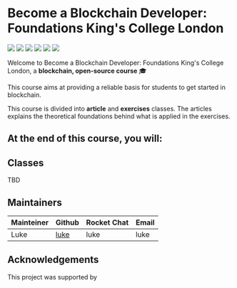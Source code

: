 # Become a Blockchain Developer: Foundations King's College London
![](https://img.shields.io/github/issues/quantnetwork/blockchain-developer-exercises-foundations) ![](https://img.shields.io/github/issues-raw/quantnetwork/blockchain-developer-exercises-foundations/help%20wanted) ![](https://img.shields.io/github/forks/quantnetwork/blockchain-developer-exercises-foundations) ![](https://img.shields.io/github/stars/quantnetwork/blockchain-developer-exercises-foundations) ![](https://img.shields.io/github/license/quantnetwork/blockchain-developer-exercises-foundations) ![](https://img.shields.io/github/v/release/quantnetwork/blockchain-developer-exercises-foundations)

Welcome to Become a Blockchain Developer: Foundations King's College London, a **blockchain, open-source course** 🎓

This course aims at providing a reliable basis for students to get started in blockchain.

This course is divided into **article** and **exercises** classes. The articles explains the theoretical foundations behind what is applied in the exercises.


## At the end of this course, you will:


## Classes


TBD


## Maintainers

| Mainteiner      	| Github                                    	| Rocket Chat 	| Email                              	|
|-----------------	|-------------------------------------------	|-------------	|------------------------------------	|
| Luke 	| [luke](https://github.com/luke) 	| luke   	| luke 	|

## Acknowledgements

This project was supported by
